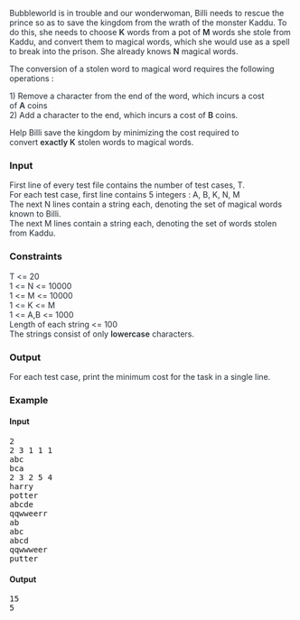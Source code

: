 <p style="color: #252c33; font-family: " open="" sans",="" sans-serif;="" font-size:="" 14px;="" word-spacing:="" 1px;"="">Bubbleworld is in trouble and our wonderwoman, Billi needs to rescue the prince so as to save the kingdom from the wrath of the monster Kaddu. To do this, she needs to choose&nbsp;<span style="font-weight: 600;">K</span>&nbsp;words from a pot of&nbsp;<span style="font-weight: 600;">M</span>&nbsp;words she stole from Kaddu, and convert them to magical words, which she would use as a spell to break into the prison. She already knows&nbsp;<span style="font-weight: 600;">N</span>&nbsp;magical words.</p>
<p style="color: #252c33; font-family: " open="" sans",="" sans-serif;="" font-size:="" 14px;="" word-spacing:="" 1px;"="">The conversion of a stolen word to magical word requires the following operations :</p>
<p style="color: #252c33; font-family: " open="" sans",="" sans-serif;="" font-size:="" 14px;="" word-spacing:="" 1px;"="">1) Remove a character from the end of the word, which incurs a cost of&nbsp;<span style="font-weight: 600;">A</span>&nbsp;coins<br>2) Add a character to the end, which incurs a cost of&nbsp;<span style="font-weight: 600;">B</span>&nbsp;coins.</p>
<p style="color: #252c33; font-family: " open="" sans",="" sans-serif;="" font-size:="" 14px;="" word-spacing:="" 1px;"="">Help Billi save the kingdom by minimizing the cost required to convert&nbsp;<span style="font-weight: 600;">exactly K</span>&nbsp;stolen words to magical words.</p>
<h3>Input</h3>
<p style="color: #252c33; font-family: " open="" sans",="" sans-serif;="" font-size:="" 14px;="" word-spacing:="" 1px;"="">First line of every test file contains the number of test cases, T.<br>For each test case, first line contains 5 integers : A, B, K, N, M<br>The next N lines contain a string each, denoting the set of magical words known to Billi.<br>The next M lines contain a string each, denoting the set of words stolen from Kaddu.</p>
<h3>Constraints</h3>
<p><span style="color: #252c33; font-family: " open="" sans",="" sans-serif;="" font-size:="" 14px;="" word-spacing:="" 1px;"="">T &lt;= 20</span><br style="color: #252c33; font-family: " open="" sans",="" sans-serif;="" font-size:="" 14px;="" word-spacing:="" 1px;"=""><span style="color: #252c33; font-family: " open="" sans",="" sans-serif;="" font-size:="" 14px;="" word-spacing:="" 1px;"="">1 &lt;= N &lt;= 10000</span><br style="color: #252c33; font-family: " open="" sans",="" sans-serif;="" font-size:="" 14px;="" word-spacing:="" 1px;"=""><span style="color: #252c33; font-family: " open="" sans",="" sans-serif;="" font-size:="" 14px;="" word-spacing:="" 1px;"="">1 &lt;= M &lt;= 10000</span><br style="color: #252c33; font-family: " open="" sans",="" sans-serif;="" font-size:="" 14px;="" word-spacing:="" 1px;"=""><span style="color: #252c33; font-family: " open="" sans",="" sans-serif;="" font-size:="" 14px;="" word-spacing:="" 1px;"="">1 &lt;= K &lt;= M</span><br style="color: #252c33; font-family: " open="" sans",="" sans-serif;="" font-size:="" 14px;="" word-spacing:="" 1px;"=""><span style="color: #252c33; font-family: " open="" sans",="" sans-serif;="" font-size:="" 14px;="" word-spacing:="" 1px;"="">1 &lt;= A,B &lt;= 1000</span><br style="color: #252c33; font-family: " open="" sans",="" sans-serif;="" font-size:="" 14px;="" word-spacing:="" 1px;"=""><span style="color: #252c33; font-family: " open="" sans",="" sans-serif;="" font-size:="" 14px;="" word-spacing:="" 1px;"="">Length of each string &lt;= 100</span><br style="color: #252c33; font-family: " open="" sans",="" sans-serif;="" font-size:="" 14px;="" word-spacing:="" 1px;"=""><span style="color: #252c33; font-family: " open="" sans",="" sans-serif;="" font-size:="" 14px;="" word-spacing:="" 1px;"="">The strings consist of only&nbsp;</span><span style="font-weight: 600; color: #252c33; font-family: " open="" sans",="" sans-serif;="" font-size:="" 14px;="" word-spacing:="" 1px;"="">lowercase</span><span style="color: #252c33; font-family: " open="" sans",="" sans-serif;="" font-size:="" 14px;="" word-spacing:="" 1px;"="">&nbsp;characters.</span></p>
<h3>Output</h3>
<p><span style="color: #252c33; font-family: " open="" sans",="" sans-serif;="" font-size:="" 14px;="" word-spacing:="" 1px;"="">For each test case, print the minimum cost for the task in a single line.</span></p>
<h3>Example</h3>
<h4>Input</h4>
<pre>2
2 3 1 1 1
abc
bca
2 3 2 5 4
harry
potter
abcde
qqwweerr
ab
abc
abcd
qqwwweer
putter</pre>

<h4>Output</h4>
<pre>15
5</pre>